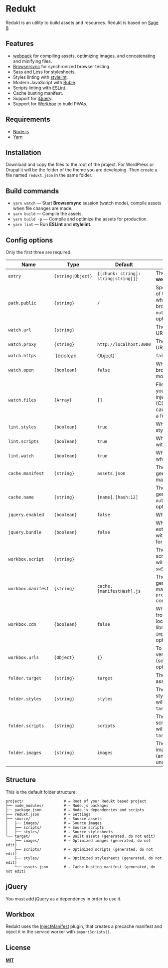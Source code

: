 # Redukt

Redukt is an utility to build assets and resources. Redukt is based on [Sage 9](https://roots.io/sage/).

## Features

* [webpack](https://webpack.github.io/) for compiling assets, optimizing images, and concatenating and minifying files.
* [Browsersync](http://www.browsersync.io/) for synchronized browser testing.
* Sass and Less for stylesheets.
* Styles linting with [stylelint](https://stylelint.io/).
* Modern JavaScript with [Bublé](https://github.com/bublejs/buble).
* Scripts linting with [ESLint](https://eslint.org/).
* Cache busting manifest.
* Support for [jQuery](https://jquery.com/).
* Support for [Workbox](https://developers.google.com/web/tools/workbox/) to build PWAs.

## Requirements

* [Node.js](http://nodejs.org/)
* [Yarn](https://yarnpkg.com/en/docs/install)

## Installation

Download and copy the files to the root of the project. For WordPress or Drupal it will be the folder of the theme you are developing. Then create a file named `redukt.json` in the same folder.

## Build commands

* `yarn watch` — Start **Browsersync** session (watch mode), compile assets when file changes are made.
* `yarn build` — Compile the assets.
* `yarn build -p` — Compile and optimize the assets for production.
* `yarn lint` — Run **ESLint** and **stylelint**.

## Config options

Only the first three are required.

| Name | Type | Default | Description |
|---|---|---|---|
|`entry`|`{string\|Object}`|`{[chunk: string]: string\|string[]}`|The entry points for **webpack**.|
|`path.public`|`{string}`|`/`|Specifies the public URL of the output directory when referenced in a browser (see `output.publicPath` config option of **webpack**).|
|`watch.url`|`{string}`||The local development URL.|
|`watch.proxy`|`{string}`|`http://localhost:3000`|The proxy for the local URL.|
|`watch.https`|`{boolean|Object}`|`false`|Whether to enable HTTPS for local development. It can be a hash with a `key` and a `cert` properties to enable with custom certificates.|
|`watch.open`|`{boolean}`|`false`|Whether to launch the browser when watch mode starts.|
|`watch.files`|`{Array}`|`[]`|Files to watch. Changes you make will either be injected into the page (CSS & images) or will cause all browsers to do a full-page refresh.|
|`lint.styles`|`{boolean}`|`true`|Whether to lint stylesheets with **stylelint**.|
|`lint.scripts`|`{boolean}`|`true`|Whether to lint scripts with **ESLint**.|
|`lint.watch`|`{boolean}`|`true`|Whether to run linters when in watch mode.|
|`cache.manifest`|`{string}`|`assets.json`|The name of the generated cache manifest.|
|`cache.name`|`{string}`|`[name].[hash:12]`|The filenames that will be generated (see `output.filename` config option of **webpack**).|
|`jquery.enabled`|`{boolean}`|`false`|Whether to use jQuery.|
|`jquery.bundle`|`{boolean}`|`false`|Whether to serve as an external script or bundle with the main entry point for JavaScript|
|`workbox.script`|`{string}`||The service worker script. If empty Workbox will not be used (see `swSrc` config option).|
|`workbox.manifest`|`{string}`|`cache.[manifestHash].js`|The name of the generated precache manifest (see `precacheManifestFilename` config option).|
|`workbox.cdn`|`{boolean}`|`false`|Whether to load Workbox from the CDN or create a local copy of the runtime librarie (see `importWorkboxFrom` config option).|
|`workbox.urls`|`{Object}`|`{}`|To generate unique versioning information (see `templatedUrls` config option).|
|`folder.target`|`{string}`|`target`|The folder where the assets will be created.|
|`folder.styles`|`{string}`|`styles`|The folder where the styles are located (and will be created under the `target` folder).|
|`folder.scripts`|`{string}`|`scripts`|The folder where the scripts are located (and will be created under the `target` folder).|
|`folder.images`|`{string}`|`images`|The folder where the images will are located (and will be created under the `target` folder).|

## Structure

This is the default folder structure:

```shell
project/                  # → Root of your Redukt based project
├── node_modules/         # → Node.js packages
├── package.json          # → Node.js dependencies and scripts
├── redukt.json           # → Settings
├── source/               # → Source assets
│   ├── images/           # → Source images
│   ├── scripts/          # → Source scripts
│   ├── styles/           # → Source stylesheets
└── target/               # → Built assets (generated, do not edit)
    ├── images/           # → Optimized images (generated, do not edit)
    ├── scripts/          # → Optimized scripts (generated, do not edit)
    ├── styles/           # → Optimized stylesheets (generated, do not edit)
    └── assets.json       # → Cache busting manifest (generated, do not edit)
```

## jQuery

You must add jQuery as a dependency in order to use it.

## Workbox

Redukt uses the [InjectManifest](https://developers.google.com/web/tools/workbox/modules/workbox-webpack-plugin#injectmanifest_plugin_1) plugin, that creates a precache manifest and inject it in the service worker with `importScripts()`.

## License

#### [MIT](./LICENSE.md)
